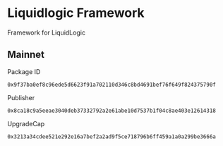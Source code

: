 # Liquidlogic Framework
Framework for LiquidLogic

## Mainnet
Package ID
```
0x9f37ba0ef8c96ede5d6623f91a702110d346c8bd4691bef76f649f824375790f
```
Publisher
```
0x8ca18c9a5eeae3040deb37332792a2e61abe10d7537b1f04c8ae403e12614318
```
UpgradeCap
```
0x3213a34cdee521e292e16a7bef2a2ad9f5ce718796b6ff459a1a0a299be3666a
```
